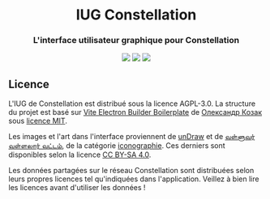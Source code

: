 <h1 align="center">IUG Constellation</h1>
<h3 align="center">L'interface utilisateur graphique pour Constellation</h3>

<p align="center">
  <a href="https://github.com/reseau-constellation/iug/actions/workflows/ci.yml"><img src="https://github.com/reseau-constellation/iug/actions/workflows/ci.yml/badge.svg?branch=main"></a>
  <a href="https://github.com/reseau-constellation/iug/actions/workflows/publierPage.yml"><img src="https://github.com/reseau-constellation/iug/actions/workflows/publierPage.yml/badge.svg"></a>
  <a href="https://codecov.io/gh/reseau-constellation/iug" >
 <img src="https://codecov.io/gh/reseau-constellation/iug/graph/badge.svg?token=qmKMlb6nG1 "/>
 </a>
  <br>
</p>

## Licence
L'IUG de Constellation est distribué sous la licence AGPL-3.0. La structure du projet est basé sur [Vite Electron Builder Boilerplate](https://github.com/cawa-93/vite-electron-builder) de [Олександр Козак](https://kozack.me/) sous [licence MIT](https://choosealicense.com/licenses/mit/).

Les images et l'art dans l'interface proviennent de [unDraw](https://undraw.co/) et de [வள்ளுவர் வள்ளலார் வட்டம்](https://commons.wikimedia.org/wiki/User:Valluvar_Vallalar_Vattam?uselang=ta), de la catégorie [iconographie](https://commons.wikimedia.org/wiki/Category:Tamil_Iconography?uselang=ta). Ces derniers sont disponibles selon la licence [CC BY-SA 4.0](https://creativecommons.org/licenses/by-sa/4.0/deed.fr).

Les données partagées sur le réseau Constellation sont distribuées selon leurs propres licences tel qu'indiquées dans l'application. Veillez à bien lire les licences avant d'utiliser les données !
